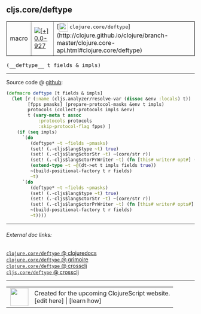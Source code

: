 ## cljs.core/deftype



 <table border="1">
<tr>
<td>macro</td>
<td><a href="https://github.com/cljsinfo/cljs-api-docs/tree/0.0-927"><img valign="middle" alt="[+] 0.0-927" title="Added in 0.0-927" src="https://img.shields.io/badge/+-0.0--927-lightgrey.svg"></a> </td>
<td>
[<img height="24px" valign="middle" src="http://i.imgur.com/1GjPKvB.png"> <samp>clojure.core/deftype</samp>](http://clojure.github.io/clojure/branch-master/clojure.core-api.html#clojure.core/deftype)
</td>
</tr>
</table>


 <samp>
(__deftype__ t fields & impls)<br>
</samp>

---







Source code @ [github](https://github.com/clojure/clojurescript/blob/r1896/src/clj/cljs/core.clj#L707-L729):

```clj
(defmacro deftype [t fields & impls]
  (let [r (:name (cljs.analyzer/resolve-var (dissoc &env :locals) t))
        [fpps pmasks] (prepare-protocol-masks &env t impls)
        protocols (collect-protocols impls &env)
        t (vary-meta t assoc
            :protocols protocols
            :skip-protocol-flag fpps) ]
    (if (seq impls)
      `(do
         (deftype* ~t ~fields ~pmasks)
         (set! (.-cljs$lang$type ~t) true)
         (set! (.-cljs$lang$ctorStr ~t) ~(core/str r))
         (set! (.-cljs$lang$ctorPrWriter ~t) (fn [this# writer# opt#] (-write writer# ~(core/str r))))
         (extend-type ~t ~@(dt->et t impls fields true))
         ~(build-positional-factory t r fields)
         ~t)
      `(do
         (deftype* ~t ~fields ~pmasks)
         (set! (.-cljs$lang$type ~t) true)
         (set! (.-cljs$lang$ctorStr ~t) ~(core/str r))
         (set! (.-cljs$lang$ctorPrWriter ~t) (fn [this# writer# opts#] (-write writer# ~(core/str r))))
         ~(build-positional-factory t r fields)
         ~t))))
```

<!--
Repo - tag - source tree - lines:

 <pre>
clojurescript @ r1896
└── src
    └── clj
        └── cljs
            └── <ins>[core.clj:707-729](https://github.com/clojure/clojurescript/blob/r1896/src/clj/cljs/core.clj#L707-L729)</ins>
</pre>

-->

---



###### External doc links:

[`clojure.core/deftype` @ clojuredocs](http://clojuredocs.org/clojure.core/deftype)<br>
[`clojure.core/deftype` @ grimoire](http://conj.io/store/v1/org.clojure/clojure/1.7.0-beta3/clj/clojure.core/deftype/)<br>
[`clojure.core/deftype` @ crossclj](http://crossclj.info/fun/clojure.core/deftype.html)<br>
[`cljs.core/deftype` @ crossclj](http://crossclj.info/fun/cljs.core/deftype.html)<br>

---

 <table>
<tr><td>
<img valign="middle" align="right" width="48px" src="http://i.imgur.com/Hi20huC.png">
</td><td>
Created for the upcoming ClojureScript website.<br>
[edit here] | [learn how]
</td></tr></table>

[edit here]:https://github.com/cljsinfo/cljs-api-docs/blob/master/cljsdoc/cljs.core/deftype.cljsdoc
[learn how]:https://github.com/cljsinfo/cljs-api-docs/wiki/cljsdoc-files

<!--

This information was too distracting to show to readers, but I'll leave it
commented here since it is helpful to:

- pretty-print the data used to generate this document
- and show how to retrieve that data



The API data for this symbol:

```clj
{:ns "cljs.core",
 :name "deftype",
 :signature ["[t fields & impls]"],
 :history [["+" "0.0-927"]],
 :type "macro",
 :full-name-encode "cljs.core/deftype",
 :source {:code "(defmacro deftype [t fields & impls]\n  (let [r (:name (cljs.analyzer/resolve-var (dissoc &env :locals) t))\n        [fpps pmasks] (prepare-protocol-masks &env t impls)\n        protocols (collect-protocols impls &env)\n        t (vary-meta t assoc\n            :protocols protocols\n            :skip-protocol-flag fpps) ]\n    (if (seq impls)\n      `(do\n         (deftype* ~t ~fields ~pmasks)\n         (set! (.-cljs$lang$type ~t) true)\n         (set! (.-cljs$lang$ctorStr ~t) ~(core/str r))\n         (set! (.-cljs$lang$ctorPrWriter ~t) (fn [this# writer# opt#] (-write writer# ~(core/str r))))\n         (extend-type ~t ~@(dt->et t impls fields true))\n         ~(build-positional-factory t r fields)\n         ~t)\n      `(do\n         (deftype* ~t ~fields ~pmasks)\n         (set! (.-cljs$lang$type ~t) true)\n         (set! (.-cljs$lang$ctorStr ~t) ~(core/str r))\n         (set! (.-cljs$lang$ctorPrWriter ~t) (fn [this# writer# opts#] (-write writer# ~(core/str r))))\n         ~(build-positional-factory t r fields)\n         ~t))))",
          :title "Source code",
          :repo "clojurescript",
          :tag "r1896",
          :filename "src/clj/cljs/core.clj",
          :lines [707 729]},
 :full-name "cljs.core/deftype",
 :clj-symbol "clojure.core/deftype"}

```

Retrieve the API data for this symbol:

```clj
;; from Clojure REPL
(require '[clojure.edn :as edn])
(-> (slurp "https://raw.githubusercontent.com/cljsinfo/cljs-api-docs/catalog/cljs-api.edn")
    (edn/read-string)
    (get-in [:symbols "cljs.core/deftype"]))
```

-->
